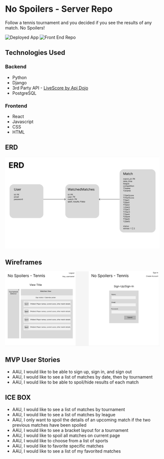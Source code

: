 # No Spoilers - Server Repo
Follow a tennis tournament and you decided if you see the results of any match. No Spoilers!

![Deployed App]()
![Front End Repo](https://github.com/dwindleduck/no-spoilers-tennis-client)

## Technologies Used
### Backend
- Python
- Django
- 3rd Party API - [LiveScore by Api Dojo](https://rapidapi.com/apidojo/api/livescore6)
- PostgreSQL

### Frontend
- React
- Javascript
- CSS
- HTML


## ERD
![Entity Relationship Diagram](./assets/tennis-ERD.png)

## Wireframes
![Wireframes](./assets/no-spoilers-Wireframes.png)

## MVP User Stories
- AAU, I would like to be able to sign up, sign in, and sign out
- AAU, I would like to see a list of matches by date, then by tournament
- AAU, I would like to be able to spoil/hide results of each match

## ICE BOX
- AAU, I would like to see a list of matches by tournament
- AAU, I would like to see a list of matches by league
- AAU, I only want to spoil the details of an upcoming match if the two previous matches have been spoiled
- AAU, I would like to see a bracket layout for a tournament
- AAU, I would like to spoil all matches on current page
- AAU, I would like to choose from a list of sports
- AAU, I would like to favorite specific matches
- AAU, I would like to see a list of my favorited matches



